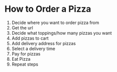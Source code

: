 # How to Order a Pizza

1. Decide where you want to order pizza from
2. Get the url
3. Decide what toppings/how many pizzas you want
4. Add pizzas to cart
5. Add delivery address for pizzas
6. Select a delivery time
7. Pay for pizzas
8. Eat Pizza
9. Repeat steps
